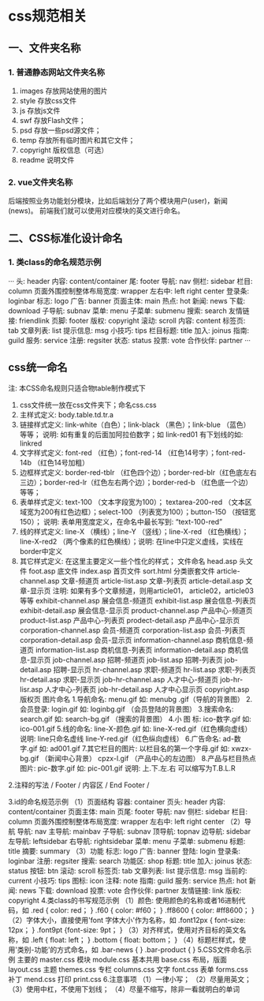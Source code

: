 # css规范相关

## 一、文件夹名称

### 1. 普通静态网站文件夹名称

1. images 存放网站使用的图片
2. style 存放css文件
3. js 存放js文件
4. swf 存放Flash文件；
5. psd 存放一些psd源文件；
6. temp 存放所有临时图片和其它文件；
7. copyright 版权信息（可选）
8. readme 说明文件

### 2. vue文件夹名称
后端按照业务功能划分模块，比如后端划分了两个模块用户(user)，新闻(news)。
前端我们就可以使用对应模块的英文进行命名。

## 二、CSS标准化设计命名

### 1. 类class的命名规范示例

···
头: header
内容: content/container
尾: footer
导航: nav
侧栏: sidebar
栏目: column
页面外围控制整体布局宽度: wrapper
左右中: left right center
登录条: loginbar
标志: logo
广告: banner
页面主体: main
热点: hot
新闻: news
下载: download
子导航: subnav
菜单: menu
子菜单: submenu
搜索: search
友情链接: friendlink
页脚: footer
版权: copyright
滚动: scroll
内容: content
标签页: tab
文章列表: list
提示信息: msg
小技巧: tips
栏目标题: title
加入: joinus
指南: guild
服务: service
注册: regsiter
状态: status
投票: vote
合作伙伴: partner
···

## css统一命名

注: 本CSS命名规则只适合物table制作模式下

1. css文件统一放在css文件夹下；命名css.css
2. 主样式定义: body.table.td.tr.a
3. 链接样式定义: link-white（白色）；link-black （黑色）；link-blue （蓝色） 等等；
说明: 如有重复的后面加阿拉伯数字；如 link-red01 有下划线的如: linkred
4. 文字样式定义: font-red （红色）；font-red-14 （红色14号字）；font-red-14b （红色14号加粗）
5. 边框样式定义: border-red-tblr （红色四个边）；border-red-blr（红色底左右三边）；border-red-lr（红色左右两个边）；border-red-b （红色底一个边）等等；
6. 表单样式定义: text-100 （文本字段宽为100）； textarea-200-red （文本区域宽为200有红色边框）；select-100 （列表宽为100）；button-150 （按钮宽150）；
说明: 表单用宽度定义，在命名中最长写到: “text-100-red”
7. 线的样式定义: line-X （横线）；line-Y （竖线）；line-X-red （红色横线）；line-X-red2 （两个像素的红色横线）；说明: 在line中只定义虚线，实线在border中定义
8. 其它样式定义: 在这里主要定义一些个性化的样式；
文件命名
head.asp 头文件
foot.asp 底文件
index.asp 首页文件
sort.html 分类嵌套文件
article-channel.asp 文章-频道页
article-list.asp 文章-列表页
article-detail.asp 文章-显示页
注明: 如果有多个文章频道，则用article01， article02，article03等等
exhibit-channel.asp 展会信息-频道页
exhibit-list.asp 展会信息-列表页
exhibit-detail.asp 展会信息-显示页
product-channel.asp 产品中心-频道页
product-list.asp 产品中心-列表页
prodect-detail.asp 产品中心-显示页
corporation-channel.asp 会员-频道页
corporation-list.asp 会员-列表页
corporation-detail.asp 会员-显示页
information-channel.asp 商机信息-频道页
information-list.asp 商机信息-列表页
information-detail.asp 商机信息-显示页
job-channel.asp 招聘-频道页
job-list.asp 招聘-列表页
job-detail.asp 招聘-显示页
hr-channel.asp 求职-频道页
hr-list.asp 求职-列表页
hr-detail.asp 求职-显示页
job-hr-channel.asp 人才中心-频道页
job-hr-lisr.asp 人才中心-列表页
job-hr-detail.asp 人才中心显示页
copyright.asp 版权页
图片命名
1.导航命名: menu.gif 如: menubg .gif（导航的背景图）
2.会员登录: login.gif 如: loginbg.gif （会员登陆的背景图）
3.搜索命名: search.gif 如: search-bg.gif （搜索的背景图）
4.小 图 标: ico-数字.gif 如: ico-001.gif
5.线的命名: line-X-颜色.gif 如: line-X-red.gif（红色横向虚线）说明: line只命名虚线
line-Y-red.gif（红色纵向虚线）
6.广告命名: ad-数字.gif 如: ad001.gif
7.其它栏目的图片: 以栏目名的第一个字母.gif
如: xwzx-bg.gif （新闻中心背景） cpzx-l.gif （产品中心的左边图）
8.产品与栏目热点图片:  pic-数字.gif 如: pic-001.gif
说明: 上.下.左.右 可以缩写为T.B.L.R

2.注释的写法
/ Footer /
内容区
/ End Footer /

3.id的命名规范示例
（1）页面结构
容器:  container
页头: header
内容: content/container
页面主体: main
页尾: footer
导航: nav
侧栏: sidebar
栏目: column
页面外围控制整体布局宽度: wrapper
左右中: left right center
（2）导航
导航: nav
主导航: mainbav
子导航: subnav
顶导航: topnav
边导航: sidebar
左导航: leftsidebar
右导航: rightsidebar
菜单: menu
子菜单: submenu
标题:  title
摘要:  summary
（3）功能
标志: logo
广告: banner
登陆: login
登录条: loginbar
注册: regsiter
搜索: search
功能区: shop
标题: title
加入: joinus
状态: status
按钮: btn
滚动: scroll
标签页: tab
文章列表: list
提示信息: msg
当前的:  current
小技巧: tips
图标:  icon
注释: note
指南: guild
服务: service
热点: hot
新闻: news
下载: download
投票: vote
合作伙伴: partner
友情链接: link
版权: copyright
4.类class的书写规范示例
（1）颜色: 使用颜色的名称或者16进制代码，如
.red { color:  red； }
.f60 { color:  #f60； }
.ff8600 { color:  #ff8600； }
（2）字体大小，直接使用'font 字体大小'作为名称，如
.font12px { font-size:  12px； }
.font9pt {font-size:  9pt； }
（3）对齐样式，使用对齐目标的英文名称，如
.left { float: left； }
.bottom { float: bottom； }
（4）标题栏样式，使用'类别-功能'的方式命名，如
.bar-news { }
.bar-product { }
5.CSS文件命名示例
主要的 master.css
模块 module.css
基本共用 base.css
布局，版面 layout.css
主题 themes.css
专栏 columns.css
文字 font.css
表单 forms.css
补丁 mend.css
打印 print.css
6.注意事项
（1）一律小写；
（2）尽量用英文；
（3）使用中杠，不使用下划线；
（4）尽量不缩写，除非一看就明白的单词
